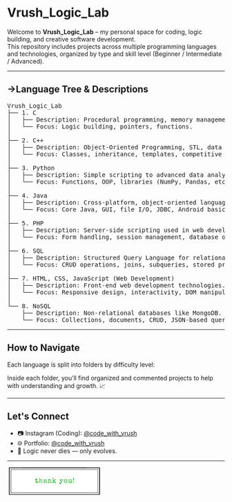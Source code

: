 # Vrush_Logic_Lab

Welcome to **Vrush_Logic_Lab** – my personal space for coding, logic building, and creative software development.  
This repository includes projects across multiple programming languages and technologies, organized by type and skill level (Beginner / Intermediate / Advanced).

---

## ->Language Tree & Descriptions

<pre>
Vrush_Logic_Lab
├── 1. C
│   ├── Description: Procedural programming, memory management, basic algorithms.
│   └── Focus: Logic building, pointers, functions.
│
├── 2. C++
│   ├── Description: Object-Oriented Programming, STL, data structures.
│   └── Focus: Classes, inheritance, templates, competitive coding.
│
├── 3. Python
│   ├── Description: Simple scripting to advanced data analysis and automation.
│   └── Focus: Functions, OOP, libraries (NumPy, Pandas, etc.).
│
├── 4. Java
│   ├── Description: Cross-platform, object-oriented language used in Android apps.
│   └── Focus: Core Java, GUI, file I/O, JDBC, Android basics.
│
├── 5. PHP
│   ├── Description: Server-side scripting used in web development.
│   └── Focus: Form handling, session management, database operations.
│
├── 6. SQL
│   ├── Description: Structured Query Language for relational databases.
│   └── Focus: CRUD operations, joins, subqueries, stored procedures.
│
├── 7. HTML, CSS, JavaScript (Web Development)
│   ├── Description: Front-end web development technologies.
│   └── Focus: Responsive design, interactivity, DOM manipulation.
│
└── 8. NoSQL
    ├── Description: Non-relational databases like MongoDB.
    └── Focus: Collections, documents, CRUD, JSON-based queries.
</pre>

---

## How to Navigate

Each language is split into folders by difficulty level:

Inside each folder, you’ll find organized and commented projects to help with understanding and growth. 📈

---

## Let's Connect

- 📷 Instagram (Coding): [@code_with_vrush](https://www.instagram.com/code_with_vrush/)  
- 🌐 Portfolio: [@code_with_vrush](https://cosmic-stroopwafel-8e1787.netlify.app/)  
- 🧠 Logic never dies — only evolves.

---
![Logic Tree](./image.png)


